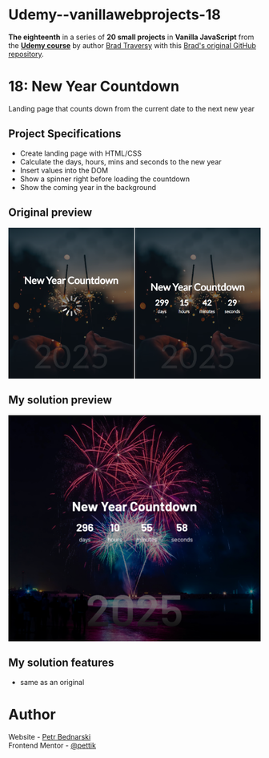 # Udemy--vanillawebprojects-18

**The eighteenth** in a series of **20 small projects** in **Vanilla JavaScript** from the [**Udemy course**](https://www.udemy.com/course/web-projects-with-vanilla-javascript/) by author [Brad Traversy](https://www.traversymedia.com/) with this [Brad's original GitHub repository](https://github.com/bradtraversy/vanillawebprojects).

# 18: New Year Countdown

Landing page that counts down from the current date to the next new year

## Project Specifications

- Create landing page with HTML/CSS
- Calculate the days, hours, mins and seconds to the new year
- Insert values into the DOM
- Show a spinner right before loading the countdown
- Show the coming year in the background

## Original preview

<div style="margin-bottom:30px;text-align:center;display:flex; flex-direction:column;justify-content:center;" >
    <img src="./img/18_preview.png" alt="Original preview">
</div>

## My solution preview

<div style="margin-bottom:30px;text-align:center;display:flex; flex-direction:column;justify-content:center;" >
    <img src="./img/my-solution-preview.png" alt="My solution preview">
</div>


## My solution features

- same as an original

# Author

Website - [Petr Bednarski](https://github.com/pettik) <br>
Frontend Mentor - [@pettik](https://www.frontendmentor.io/profile/pettik)
